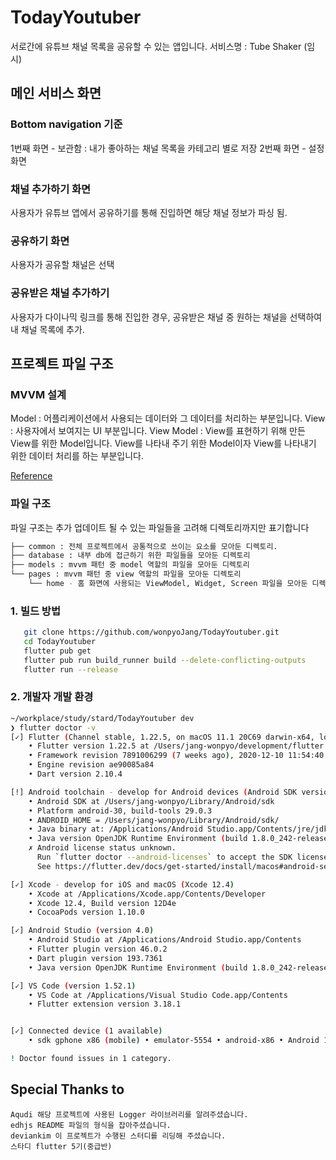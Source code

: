 # TodayYoutuber

서로간에 유튜브 채널 목록을 공유할 수 있는 앱입니다.
서비스명 : Tube Shaker (임시)

## 메인 서비스 화면

### Bottom navigation 기준

1번째 화면 - 보관함 : 내가 좋아하는 채널 목록을 카테고리 별로 저장
2번째 화면 - 설정 화면

### 채널 추가하기 화면

사용자가 유튜브 앱에서 공유하기를 통해 진입하면 해당 채널 정보가 파싱 됨.

### 공유하기 화면

사용자가 공유할 채널은 선택

### 공유받은 채널 추가하기

사용자가 다이나믹 링크를 통해 진입한 경우, 공유받은 채널 중 원하는 채널을 선택하여 내 채널 목록에 추가.

## 프로젝트 파일 구조

### MVVM 설계

Model : 어플리케이션에서 사용되는 데이터와 그 데이터를 처리하는 부분입니다.
View : 사용자에서 보여지는 UI 부분입니다.
View Model : View를 표현하기 위해 만든 View를 위한 Model입니다. View를 나타내 주기 위한 Model이자 View를 나타내기 위한 데이터 처리를 하는 부분입니다.

[Reference](https://beomy.tistory.com/43)

### 파일 구조

파일 구조는 추가 업데이트 될 수 있는 파일들을 고려해 디렉토리까지만 표기합니다

```bash
├── common : 전체 프로젝트에서 공통적으로 쓰이는 요소를 모아둔 디렉토리.
├── database : 내부 db에 접근하기 위한 파일들을 모아둔 디렉토리
├── models : mvvm 패턴 중 model 역할의 파일을 모아둔 디렉토리
└── pages : mvvm 패턴 중 view 역할의 파일을 모아둔 디렉토리
    └── home - 홈 화면에 사용되는 ViewModel, Widget, Screen 파일을 모아둔 디렉토리.
```

### 1. 빌드 방법

```bash
   git clone https://github.com/wonpyoJang/TodayYoutuber.git
   cd TodayYoutuber
   flutter pub get
   flutter pub run build_runner build --delete-conflicting-outputs
   flutter run --release
```

### 2. 개발자 개발 환경

```bash
~/workplace/study/stard/TodayYoutuber dev
❯ flutter doctor -v
[✓] Flutter (Channel stable, 1.22.5, on macOS 11.1 20C69 darwin-x64, locale en-KR)
    • Flutter version 1.22.5 at /Users/jang-wonpyo/development/flutter
    • Framework revision 7891006299 (7 weeks ago), 2020-12-10 11:54:40 -0800
    • Engine revision ae90085a84
    • Dart version 2.10.4

[!] Android toolchain - develop for Android devices (Android SDK version 29.0.3)
    • Android SDK at /Users/jang-wonpyo/Library/Android/sdk
    • Platform android-30, build-tools 29.0.3
    • ANDROID_HOME = /Users/jang-wonpyo/Library/Android/sdk/
    • Java binary at: /Applications/Android Studio.app/Contents/jre/jdk/Contents/Home/bin/java
    • Java version OpenJDK Runtime Environment (build 1.8.0_242-release-1644-b3-6222593)
    ✗ Android license status unknown.
      Run `flutter doctor --android-licenses` to accept the SDK licenses.
      See https://flutter.dev/docs/get-started/install/macos#android-setup for more details.

[✓] Xcode - develop for iOS and macOS (Xcode 12.4)
    • Xcode at /Applications/Xcode.app/Contents/Developer
    • Xcode 12.4, Build version 12D4e
    • CocoaPods version 1.10.0

[✓] Android Studio (version 4.0)
    • Android Studio at /Applications/Android Studio.app/Contents
    • Flutter plugin version 46.0.2
    • Dart plugin version 193.7361
    • Java version OpenJDK Runtime Environment (build 1.8.0_242-release-1644-b3-6222593)

[✓] VS Code (version 1.52.1)
    • VS Code at /Applications/Visual Studio Code.app/Contents
    • Flutter extension version 3.18.1


[✓] Connected device (1 available)
    • sdk gphone x86 (mobile) • emulator-5554 • android-x86 • Android 11 (API 30) (emulator)

! Doctor found issues in 1 category.
```

## Special Thanks to

    Aqudi 해당 프로젝트에 사용된 Logger 라이브러리를 알려주셨습니다.
    edhjs README 파일의 형식을 잡아주셨습니다.
    deviankim 이 프로젝트가 수행된 스터디를 리딩해 주셨습니다.
    스타디 flutter 5기(중급반) 